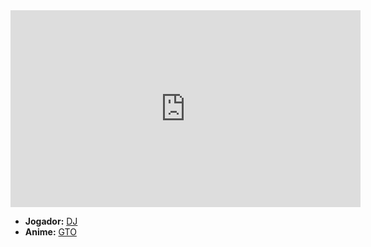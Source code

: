 <iframe width="560" height="315" src="https://www.youtube.com/embed/2JGl6UzfPkE?si=obBKcZ0uU0MrecC4" title="YouTube video player" frameborder="0" allow="accelerometer; autoplay; clipboard-write; encrypted-media; gyroscope; picture-in-picture; web-share" referrerpolicy="strict-origin-when-cross-origin" allowfullscreen></iframe>

- **Jogador:** [DJ](../Membros/DJ.md)
- **Anime:** [GTO](../Animes/GTO.md)